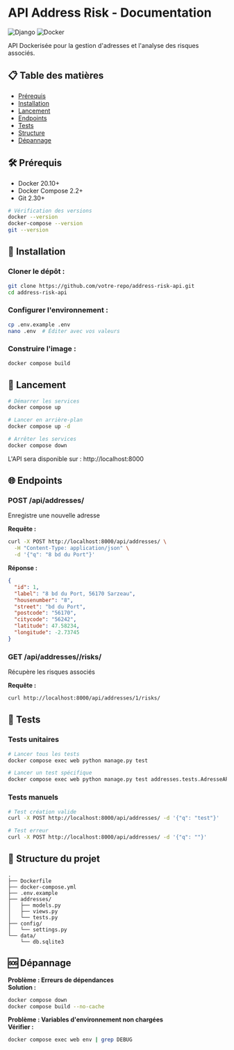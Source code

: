 
# API Address Risk - Documentation

![Django](https://img.shields.io/badge/Django-092E20?style=for-the-badge&logo=django&logoColor=white)
![Docker](https://img.shields.io/badge/Docker-2496ED?style=for-the-badge&logo=docker&logoColor=white)

API Dockerisée pour la gestion d'adresses et l'analyse des risques associés.

## 📋 Table des matières
- [Prérequis](#-prérequis)
- [Installation](#-installation)
- [Lancement](#-lancement)
- [Endpoints](#-endpoints)
- [Tests](#-tests)
- [Structure](#-structure)
- [Dépannage](#-dépannage)

## 🛠 Prérequis

- Docker 20.10+
- Docker Compose 2.2+
- Git 2.30+

```bash
# Vérification des versions
docker --version
docker-compose --version
git --version
```

## 🚀 Installation

### Cloner le dépôt :
```bash
git clone https://github.com/votre-repo/address-risk-api.git
cd address-risk-api
```

### Configurer l'environnement :
```bash
cp .env.example .env
nano .env  # Éditer avec vos valeurs
```

### Construire l'image :
```bash
docker compose build
```

## 🏃 Lancement
```bash
# Démarrer les services
docker compose up

# Lancer en arrière-plan
docker compose up -d

# Arrêter les services
docker compose down
```

L'API sera disponible sur : http://localhost:8000

## 🌐 Endpoints

### POST /api/addresses/

Enregistre une nouvelle adresse

**Requête :**
```bash
curl -X POST http://localhost:8000/api/addresses/ \
  -H "Content-Type: application/json" \
  -d '{"q": "8 bd du Port"}'
```

**Réponse :**
```json
{
  "id": 1,
  "label": "8 bd du Port, 56170 Sarzeau",
  "housenumber": "8",
  "street": "bd du Port",
  "postcode": "56170",
  "citycode": "56242",
  "latitude": 47.58234,
  "longitude": -2.73745
}
```

### GET /api/addresses/<id>/risks/

Récupère les risques associés

**Requête :**
```bash
curl http://localhost:8000/api/addresses/1/risks/
```

## 🧪 Tests

### Tests unitaires
```bash
# Lancer tous les tests
docker compose exec web python manage.py test

# Lancer un test spécifique
docker compose exec web python manage.py test addresses.tests.AdresseAPITests
```

### Tests manuels
```bash
# Test création valide
curl -X POST http://localhost:8000/api/addresses/ -d '{"q": "test"}'

# Test erreur
curl -X POST http://localhost:8000/api/addresses/ -d '{"q": ""}'
```

## 📂 Structure du projet

```
.
├── Dockerfile
├── docker-compose.yml
├── .env.example
├── addresses/
│   ├── models.py
│   ├── views.py
│   └── tests.py
├── config/
│   └── settings.py
└── data/
    └── db.sqlite3
```

## 🆘 Dépannage

**Problème : Erreurs de dépendances**  
**Solution :**
```bash
docker compose down
docker compose build --no-cache
```

**Problème : Variables d'environnement non chargées**  
**Vérifier :**
```bash
docker compose exec web env | grep DEBUG
```
